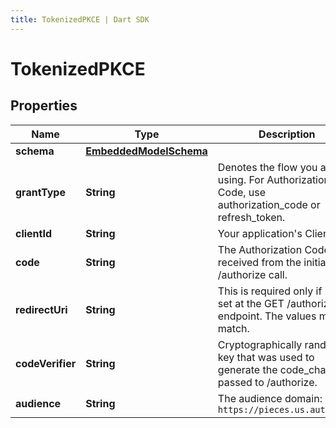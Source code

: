 ```yaml
---
title: TokenizedPKCE | Dart SDK
---
```


# TokenizedPKCE

## Properties
Name | Type | Description | Notes
------------ | ------------- | ------------- | -------------
**schema** | [**EmbeddedModelSchema**](EmbeddedModelSchema) |  | [optional] 
**grantType** | **String** | Denotes the flow you are using. For Authorization Code, use authorization_code or refresh_token. | 
**clientId** | **String** | Your application's Client ID. | 
**code** | **String** | The Authorization Code received from the initial /authorize call. | 
**redirectUri** | **String** | This is required only if it was set at the GET /authorize endpoint. The values must match. | 
**codeVerifier** | **String** | Cryptographically random key that was used to generate the code_challenge passed to /authorize. | 
**audience** | **String** | The audience domain: i.e. `https://pieces.us.auth0.com` | [optional] 



